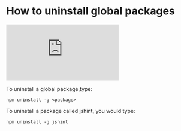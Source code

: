 <!--
title: 10 - How to unistall global packages
featured: true
-->

# How to uninstall global packages

<iframe src="https://www.youtube.com/embed/XbvjZxUZJGg" frameborder="0" allowfullscreen></iframe>

To uninstall a global package,type:

 `npm uninstall -g <package>`
 
To uninstall a package called jshint, you would type:

```
npm uninstall -g jshint
```
